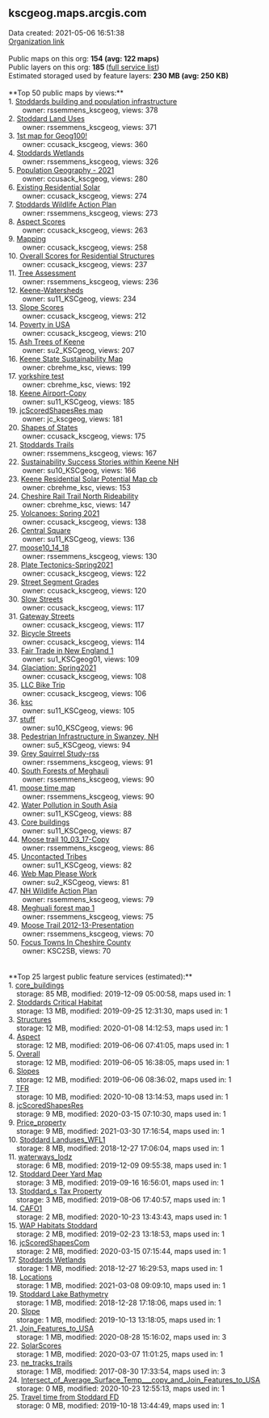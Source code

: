 <h2>kscgeog.maps.arcgis.com</h2> Data created: 2021-05-06 16:51:38 <br /><a target='new' href='https://kscgeog.maps.arcgis.com'>Organization link</a><br /><br />Public maps on this org: <b>154 (avg: 122 maps)</b><br />Public layers on this org: <b>185 </b>(<a target='new' href='https://services.arcgis.com/JNsV9gwtc6W7wYcK/ArcGIS/rest/services'>full service list</a>)<br />Estimated storaged used by feature layers: <b>230 MB (avg: 250 KB)</b><br /><br />**Top 50 public maps by views:**<br />  1. <a target='new' href='https://www.arcgis.com/home/item.html?id=78f14c6d03d846ac83ab80d769d165b7'>Stoddards building and population infrastructure</a> <br />  &nbsp;&nbsp;&nbsp;&nbsp; &nbsp;&nbsp;owner: rssemmens_kscgeog, views: 378<br />  2. <a target='new' href='https://www.arcgis.com/home/item.html?id=df7424725ea348ababfd6ba60ab2bbc5'>Stoddard Land Uses</a> <br />  &nbsp;&nbsp;&nbsp;&nbsp; &nbsp;&nbsp;owner: rssemmens_kscgeog, views: 371<br />  3. <a target='new' href='https://www.arcgis.com/home/item.html?id=a45f696378d3476aa5ccfc025af2622b'>1st map for Geog100!</a> <br />  &nbsp;&nbsp;&nbsp;&nbsp; &nbsp;&nbsp;owner: ccusack_kscgeog, views: 360<br />  4. <a target='new' href='https://www.arcgis.com/home/item.html?id=8311d9e538a4498d8c749f6a634a335b'>Stoddards Wetlands</a> <br />  &nbsp;&nbsp;&nbsp;&nbsp; &nbsp;&nbsp;owner: rssemmens_kscgeog, views: 326<br />  5. <a target='new' href='https://www.arcgis.com/home/item.html?id=5634cab568fb4db0bcf36d3378bd9d06'>Population Geography - 2021</a> <br />  &nbsp;&nbsp;&nbsp;&nbsp; &nbsp;&nbsp;owner: ccusack_kscgeog, views: 280<br />  6. <a target='new' href='https://www.arcgis.com/home/item.html?id=fb86950a73dd4078b5b49e6df0539fd4'>Existing Residential Solar</a> <br />  &nbsp;&nbsp;&nbsp;&nbsp; &nbsp;&nbsp;owner: ccusack_kscgeog, views: 274<br />  7. <a target='new' href='https://www.arcgis.com/home/item.html?id=5fcaa29c997446aab87bab96278e75e3'>Stoddards Wildlife Action Plan</a> <br />  &nbsp;&nbsp;&nbsp;&nbsp; &nbsp;&nbsp;owner: rssemmens_kscgeog, views: 273<br />  8. <a target='new' href='https://www.arcgis.com/home/item.html?id=d8fd226352f84e37a2fab87a07ca5b01'>Aspect Scores</a> <br />  &nbsp;&nbsp;&nbsp;&nbsp; &nbsp;&nbsp;owner: ccusack_kscgeog, views: 263<br />  9. <a target='new' href='https://www.arcgis.com/home/item.html?id=955002dd5cd24bd0b321ddab9c65713b'>Mapping</a> <br />  &nbsp;&nbsp;&nbsp;&nbsp; &nbsp;&nbsp;owner: ccusack_kscgeog, views: 258<br />  10. <a target='new' href='https://www.arcgis.com/home/item.html?id=e367a8a3de6247cab16395a8d9be7e71'>Overall Scores for Residential Structures</a> <br />  &nbsp;&nbsp;&nbsp;&nbsp; &nbsp;&nbsp;owner: ccusack_kscgeog, views: 237<br />  11. <a target='new' href='https://www.arcgis.com/home/item.html?id=28442bb7da4540bfb1c9976c323e892d'>Tree Assessment</a> <br />  &nbsp;&nbsp;&nbsp;&nbsp; &nbsp;&nbsp;owner: rssemmens_kscgeog, views: 236<br />  12. <a target='new' href='https://www.arcgis.com/home/item.html?id=74e1cd6dcb77429ea3f7b159cf4b4dd0'>Keene-Watersheds</a> <br />  &nbsp;&nbsp;&nbsp;&nbsp; &nbsp;&nbsp;owner: su11_KSCgeog, views: 234<br />  13. <a target='new' href='https://www.arcgis.com/home/item.html?id=04b79dfca6fb4e019b042ae426d395f7'>Slope Scores</a> <br />  &nbsp;&nbsp;&nbsp;&nbsp; &nbsp;&nbsp;owner: ccusack_kscgeog, views: 212<br />  14. <a target='new' href='https://www.arcgis.com/home/item.html?id=4b18a84b1d17445f91c64f00d73ac921'>Poverty in USA</a> <br />  &nbsp;&nbsp;&nbsp;&nbsp; &nbsp;&nbsp;owner: ccusack_kscgeog, views: 210<br />  15. <a target='new' href='https://www.arcgis.com/home/item.html?id=5911c50763624f83935bac830b0889af'>Ash Trees of Keene</a> <br />  &nbsp;&nbsp;&nbsp;&nbsp; &nbsp;&nbsp;owner: su2_KSCgeog, views: 207<br />  16. <a target='new' href='https://www.arcgis.com/home/item.html?id=27a33f7ca6e744f9b30240995e893679'>Keene State Sustainability Map</a> <br />  &nbsp;&nbsp;&nbsp;&nbsp; &nbsp;&nbsp;owner: cbrehme_ksc, views: 199<br />  17. <a target='new' href='https://www.arcgis.com/home/item.html?id=2cbfc17955d849efac439129dd9dcd30'>yorkshire test</a> <br />  &nbsp;&nbsp;&nbsp;&nbsp; &nbsp;&nbsp;owner: cbrehme_ksc, views: 192<br />  18. <a target='new' href='https://www.arcgis.com/home/item.html?id=ff0dbd392c234c24af9e0fa3f520fb16'>Keene Airport-Copy</a> <br />  &nbsp;&nbsp;&nbsp;&nbsp; &nbsp;&nbsp;owner: su11_KSCgeog, views: 185<br />  19. <a target='new' href='https://www.arcgis.com/home/item.html?id=7b6791a58fec42e6aba32b053481779d'>jcScoredShapesRes map</a> <br />  &nbsp;&nbsp;&nbsp;&nbsp; &nbsp;&nbsp;owner: jc_kscgeog, views: 181<br />  20. <a target='new' href='https://www.arcgis.com/home/item.html?id=c8571704777b4042923ddec24cbcd37e'>Shapes of States</a> <br />  &nbsp;&nbsp;&nbsp;&nbsp; &nbsp;&nbsp;owner: ccusack_kscgeog, views: 175<br />  21. <a target='new' href='https://www.arcgis.com/home/item.html?id=3a4509f95dfb41a2ad0e5ed69a137ee0'>Stoddards Trails</a> <br />  &nbsp;&nbsp;&nbsp;&nbsp; &nbsp;&nbsp;owner: rssemmens_kscgeog, views: 167<br />  22. <a target='new' href='https://www.arcgis.com/home/item.html?id=9708d238d710414cb4998b74b2e442d5'>Sustainability Success Stories within Keene NH</a> <br />  &nbsp;&nbsp;&nbsp;&nbsp; &nbsp;&nbsp;owner: su10_KSCgeog, views: 166<br />  23. <a target='new' href='https://www.arcgis.com/home/item.html?id=7c8a3f3d5f164c46845106c467e29a59'>Keene Residential Solar Potential Map cb</a> <br />  &nbsp;&nbsp;&nbsp;&nbsp; &nbsp;&nbsp;owner: cbrehme_ksc, views: 153<br />  24. <a target='new' href='https://www.arcgis.com/home/item.html?id=858ad15ffc8f45ad90be3dad427266b5'>Cheshire Rail Trail North Rideability</a> <br />  &nbsp;&nbsp;&nbsp;&nbsp; &nbsp;&nbsp;owner: cbrehme_ksc, views: 147<br />  25. <a target='new' href='https://www.arcgis.com/home/item.html?id=22e8694ca34b44e9812314064bdf982a'>Volcanoes: Spring 2021</a> <br />  &nbsp;&nbsp;&nbsp;&nbsp; &nbsp;&nbsp;owner: ccusack_kscgeog, views: 138<br />  26. <a target='new' href='https://www.arcgis.com/home/item.html?id=453ffdf3d71f46ea9f3c0d8190bb9904'>Central Square</a> <br />  &nbsp;&nbsp;&nbsp;&nbsp; &nbsp;&nbsp;owner: su11_KSCgeog, views: 136<br />  27. <a target='new' href='https://www.arcgis.com/home/item.html?id=17f094b3563f409a8625c5d141d0be23'>moose10_14_18</a> <br />  &nbsp;&nbsp;&nbsp;&nbsp; &nbsp;&nbsp;owner: rssemmens_kscgeog, views: 130<br />  28. <a target='new' href='https://www.arcgis.com/home/item.html?id=5d9dd47a05ea482f8e37769bab47b986'>Plate Tectonics-Spring2021</a> <br />  &nbsp;&nbsp;&nbsp;&nbsp; &nbsp;&nbsp;owner: ccusack_kscgeog, views: 122<br />  29. <a target='new' href='https://www.arcgis.com/home/item.html?id=51dea8778de14741b10b91f1deb18501'>Street Segment Grades</a> <br />  &nbsp;&nbsp;&nbsp;&nbsp; &nbsp;&nbsp;owner: ccusack_kscgeog, views: 120<br />  30. <a target='new' href='https://www.arcgis.com/home/item.html?id=018cbf4dd71b41458c57c456cf3df158'>Slow Streets</a> <br />  &nbsp;&nbsp;&nbsp;&nbsp; &nbsp;&nbsp;owner: ccusack_kscgeog, views: 117<br />  31. <a target='new' href='https://www.arcgis.com/home/item.html?id=4846c0d5919b48e68f2df824c1353873'>Gateway Streets</a> <br />  &nbsp;&nbsp;&nbsp;&nbsp; &nbsp;&nbsp;owner: ccusack_kscgeog, views: 117<br />  32. <a target='new' href='https://www.arcgis.com/home/item.html?id=f8656dd81ebd425283425bacc51c0257'>Bicycle Streets</a> <br />  &nbsp;&nbsp;&nbsp;&nbsp; &nbsp;&nbsp;owner: ccusack_kscgeog, views: 114<br />  33. <a target='new' href='https://www.arcgis.com/home/item.html?id=0daed06aae4042f2b4ba7ac0acc51e9a'>Fair Trade in New England 1</a> <br />  &nbsp;&nbsp;&nbsp;&nbsp; &nbsp;&nbsp;owner: su1_KSCgeog01, views: 109<br />  34. <a target='new' href='https://www.arcgis.com/home/item.html?id=31fe7587302d4e6982d0271a08ade23c'>Glaciation: Spring2021</a> <br />  &nbsp;&nbsp;&nbsp;&nbsp; &nbsp;&nbsp;owner: ccusack_kscgeog, views: 108<br />  35. <a target='new' href='https://www.arcgis.com/home/item.html?id=174472c654ad46ac99b2a827f75981b3'>LLC Bike Trip</a> <br />  &nbsp;&nbsp;&nbsp;&nbsp; &nbsp;&nbsp;owner: ccusack_kscgeog, views: 106<br />  36. <a target='new' href='https://www.arcgis.com/home/item.html?id=769c9cef5bdf41c1857966326250f4c5'>ksc</a> <br />  &nbsp;&nbsp;&nbsp;&nbsp; &nbsp;&nbsp;owner: su11_KSCgeog, views: 105<br />  37. <a target='new' href='https://www.arcgis.com/home/item.html?id=977c16e2ab6a49dfb8e889be78504bf5'>stuff</a> <br />  &nbsp;&nbsp;&nbsp;&nbsp; &nbsp;&nbsp;owner: su10_KSCgeog, views: 96<br />  38. <a target='new' href='https://www.arcgis.com/home/item.html?id=bff6e9690a4d4127a988f6cef12eec49'>Pedestrian Infrastructure in Swanzey, NH</a> <br />  &nbsp;&nbsp;&nbsp;&nbsp; &nbsp;&nbsp;owner: su5_KSCgeog, views: 94<br />  39. <a target='new' href='https://www.arcgis.com/home/item.html?id=6039b472558f4f8d8ae3d69f24fab1dd'>Grey Squirrel Study-rss</a> <br />  &nbsp;&nbsp;&nbsp;&nbsp; &nbsp;&nbsp;owner: rssemmens_kscgeog, views: 91<br />  40. <a target='new' href='https://www.arcgis.com/home/item.html?id=fd9f43be90724a3b964a097efa822f40'>South Forests of Meghauli</a> <br />  &nbsp;&nbsp;&nbsp;&nbsp; &nbsp;&nbsp;owner: rssemmens_kscgeog, views: 90<br />  41. <a target='new' href='https://www.arcgis.com/home/item.html?id=a659d6edf2414d2fba0a1a7db077cb95'>moose time map</a> <br />  &nbsp;&nbsp;&nbsp;&nbsp; &nbsp;&nbsp;owner: rssemmens_kscgeog, views: 90<br />  42. <a target='new' href='https://www.arcgis.com/home/item.html?id=dcedf8ed9fce4768ace5cfa5998e9534'>Water Pollution in South Asia</a> <br />  &nbsp;&nbsp;&nbsp;&nbsp; &nbsp;&nbsp;owner: su11_KSCgeog, views: 88<br />  43. <a target='new' href='https://www.arcgis.com/home/item.html?id=097a08361a8241beb883e4464d0d1578'>Core buildings</a> <br />  &nbsp;&nbsp;&nbsp;&nbsp; &nbsp;&nbsp;owner: su11_KSCgeog, views: 87<br />  44. <a target='new' href='https://www.arcgis.com/home/item.html?id=8f61704131aa47e0973e1b4a74022121'>Moose trail 10_03_17-Copy</a> <br />  &nbsp;&nbsp;&nbsp;&nbsp; &nbsp;&nbsp;owner: rssemmens_kscgeog, views: 86<br />  45. <a target='new' href='https://www.arcgis.com/home/item.html?id=fea6714c0beb4063a667c93ac6812565'>Uncontacted Tribes</a> <br />  &nbsp;&nbsp;&nbsp;&nbsp; &nbsp;&nbsp;owner: su11_KSCgeog, views: 82<br />  46. <a target='new' href='https://www.arcgis.com/home/item.html?id=61cc7f4edae9478c9aa7c12187d75a01'>Web Map Please Work</a> <br />  &nbsp;&nbsp;&nbsp;&nbsp; &nbsp;&nbsp;owner: su2_KSCgeog, views: 81<br />  47. <a target='new' href='https://www.arcgis.com/home/item.html?id=f09972a60f8743309a902d06514d4e90'>NH Wildlife Action Plan</a> <br />  &nbsp;&nbsp;&nbsp;&nbsp; &nbsp;&nbsp;owner: rssemmens_kscgeog, views: 79<br />  48. <a target='new' href='https://www.arcgis.com/home/item.html?id=17b7644be996478c9bb0e8e282d4e3ff'>Meghuali forest map 1</a> <br />  &nbsp;&nbsp;&nbsp;&nbsp; &nbsp;&nbsp;owner: rssemmens_kscgeog, views: 75<br />  49. <a target='new' href='https://www.arcgis.com/home/item.html?id=da2c76333a2d44ac9625a43d5353ba50'>Moose Trail 2012-13-Presentation</a> <br />  &nbsp;&nbsp;&nbsp;&nbsp; &nbsp;&nbsp;owner: rssemmens_kscgeog, views: 70<br />  50. <a target='new' href='https://www.arcgis.com/home/item.html?id=7db551c252aa4f149f61690eca989890'>Focus Towns In Cheshire County</a> <br />  &nbsp;&nbsp;&nbsp;&nbsp; &nbsp;&nbsp;owner: KSC2SB, views: 70<br /><br /><br />**Top 25 largest public feature services (estimated):**<br /> 1. <a target='new' href='https://www.arcgis.com/home/item.html?id=6707f9746ae846818293a60cf2e3186d'>core_buildings</a><br /> &nbsp;&nbsp;&nbsp;&nbsp;storage: 85 MB, modified: 2019-12-09 05:00:58, maps used in: 1<br /> 2. <a target='new' href='https://www.arcgis.com/home/item.html?id=719e31d61b89483fb38d75721540f847'>Stoddards Critical Habitat</a><br /> &nbsp;&nbsp;&nbsp;&nbsp;storage: 13 MB, modified: 2019-09-25 12:31:30, maps used in: 1<br /> 3. <a target='new' href='https://www.arcgis.com/home/item.html?id=ab42a40b2cd6462d8eb36220674870d2'>Structures</a><br /> &nbsp;&nbsp;&nbsp;&nbsp;storage: 12 MB, modified: 2020-01-08 14:12:53, maps used in: 1<br /> 4. <a target='new' href='https://www.arcgis.com/home/item.html?id=cda3e30fb77748af9e8e3fcab8ec1b5a'>Aspect</a><br /> &nbsp;&nbsp;&nbsp;&nbsp;storage: 12 MB, modified: 2019-06-06 07:41:05, maps used in: 1<br /> 5. <a target='new' href='https://www.arcgis.com/home/item.html?id=82fb8298a73348a7b19ffaeaa63271ce'>Overall</a><br /> &nbsp;&nbsp;&nbsp;&nbsp;storage: 12 MB, modified: 2019-06-05 16:38:05, maps used in: 1<br /> 6. <a target='new' href='https://www.arcgis.com/home/item.html?id=7d4c9f6df0494857aa55133114e941fb'>Slopes</a><br /> &nbsp;&nbsp;&nbsp;&nbsp;storage: 12 MB, modified: 2019-06-06 08:36:02, maps used in: 1<br /> 7. <a target='new' href='https://www.arcgis.com/home/item.html?id=74911f083f134b60bab778cd3e9538cf'>TFR</a><br /> &nbsp;&nbsp;&nbsp;&nbsp;storage: 10 MB, modified: 2020-10-08 13:14:53, maps used in: 1<br /> 8. <a target='new' href='https://www.arcgis.com/home/item.html?id=1364edea8c0a43fa9355494112d4f7df'>jcScoredShapesRes</a><br /> &nbsp;&nbsp;&nbsp;&nbsp;storage: 9 MB, modified: 2020-03-15 07:10:30, maps used in: 1<br /> 9. <a target='new' href='https://www.arcgis.com/home/item.html?id=d0f6bddbc5a54168b7ffeb4846274797'>Price_property</a><br /> &nbsp;&nbsp;&nbsp;&nbsp;storage: 9 MB, modified: 2021-03-30 17:16:54, maps used in: 1<br /> 10. <a target='new' href='https://www.arcgis.com/home/item.html?id=b74d28cebe5f400d998d750164a1dfe7'>Stoddard Landuses_WFL1</a><br /> &nbsp;&nbsp;&nbsp;&nbsp;storage: 8 MB, modified: 2018-12-27 17:06:04, maps used in: 1<br /> 11. <a target='new' href='https://www.arcgis.com/home/item.html?id=d658fb38bb0a4f37acd903eb52765744'>waterways_lodz</a><br /> &nbsp;&nbsp;&nbsp;&nbsp;storage: 6 MB, modified: 2019-12-09 09:55:38, maps used in: 1<br /> 12. <a target='new' href='https://www.arcgis.com/home/item.html?id=db3cf31cb41843419969a50f9764a801'>Stoddard Deer Yard Map</a><br /> &nbsp;&nbsp;&nbsp;&nbsp;storage: 3 MB, modified: 2019-09-16 16:56:01, maps used in: 1<br /> 13. <a target='new' href='https://www.arcgis.com/home/item.html?id=772a7e6174134eec834b92ceada832b5'>Stoddard_s Tax Property</a><br /> &nbsp;&nbsp;&nbsp;&nbsp;storage: 3 MB, modified: 2019-08-06 17:40:57, maps used in: 1<br /> 14. <a target='new' href='https://www.arcgis.com/home/item.html?id=a30f84380e624808934edad70b3ac5d4'>CAFO1</a><br /> &nbsp;&nbsp;&nbsp;&nbsp;storage: 2 MB, modified: 2020-10-23 13:43:43, maps used in: 1<br /> 15. <a target='new' href='https://www.arcgis.com/home/item.html?id=5c78d2a1cbb44582aaf7f361122be0ec'>WAP Habitats Stoddard</a><br /> &nbsp;&nbsp;&nbsp;&nbsp;storage: 2 MB, modified: 2019-02-23 13:18:53, maps used in: 1<br /> 16. <a target='new' href='https://www.arcgis.com/home/item.html?id=f0e44133be0048ed9cbe1d196537e1ef'>jcScoredShapesCom</a><br /> &nbsp;&nbsp;&nbsp;&nbsp;storage: 2 MB, modified: 2020-03-15 07:15:44, maps used in: 1<br /> 17. <a target='new' href='https://www.arcgis.com/home/item.html?id=c38d0a5bd24647fe97085d2ccb009d4f'>Stoddards Wetlands</a><br /> &nbsp;&nbsp;&nbsp;&nbsp;storage: 1 MB, modified: 2018-12-27 16:29:53, maps used in: 1<br /> 18. <a target='new' href='https://www.arcgis.com/home/item.html?id=efa086f717e748dda5decbc476070d1d'>Locations</a><br /> &nbsp;&nbsp;&nbsp;&nbsp;storage: 1 MB, modified: 2021-03-08 09:09:10, maps used in: 1<br /> 19. <a target='new' href='https://www.arcgis.com/home/item.html?id=f1ed8d61efca499b9cd2b7ea46299c25'>Stoddard Lake Bathymetry</a><br /> &nbsp;&nbsp;&nbsp;&nbsp;storage: 1 MB, modified: 2018-12-28 17:18:06, maps used in: 1<br /> 20. <a target='new' href='https://www.arcgis.com/home/item.html?id=d5063b36ee3148c298efc6077432b0c3'>Slope</a><br /> &nbsp;&nbsp;&nbsp;&nbsp;storage: 1 MB, modified: 2019-10-13 13:18:05, maps used in: 1<br /> 21. <a target='new' href='https://www.arcgis.com/home/item.html?id=c9db7f241e214c589b2001833ca7262e'>Join_Features_to_USA</a><br /> &nbsp;&nbsp;&nbsp;&nbsp;storage: 1 MB, modified: 2020-08-28 15:16:02, maps used in: 3<br /> 22. <a target='new' href='https://www.arcgis.com/home/item.html?id=b1df9d3972fb42bf864df82d17563a63'>SolarScores</a><br /> &nbsp;&nbsp;&nbsp;&nbsp;storage: 1 MB, modified: 2020-03-07 11:01:25, maps used in: 1<br /> 23. <a target='new' href='https://www.arcgis.com/home/item.html?id=588706792281442ea4747d8bff638505'>ne_tracks_trails</a><br /> &nbsp;&nbsp;&nbsp;&nbsp;storage: 1 MB, modified: 2017-08-30 17:33:54, maps used in: 3<br /> 24. <a target='new' href='https://www.arcgis.com/home/item.html?id=3cef04581e2e4666b6f554f8d7c65b58'>Intersect_of_Average_Surface_Temp___copy_and_Join_Features_to_USA</a><br /> &nbsp;&nbsp;&nbsp;&nbsp;storage: 0 MB, modified: 2020-10-23 12:55:13, maps used in: 1<br /> 25. <a target='new' href='https://www.arcgis.com/home/item.html?id=00d6acb4d4c049779faf4c3860f8ccf1'>Travel time from Stoddard FD</a><br /> &nbsp;&nbsp;&nbsp;&nbsp;storage: 0 MB, modified: 2019-10-18 13:44:49, maps used in: 1<br />